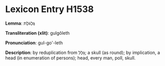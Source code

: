 # Lexicon Entry H1538

**Lemma**: גֻּלְגֹּלֶת

**Transliteration (xlit)**: gulgôleth

**Pronunciation**: gul-go'-leth

**Description**:
by reduplication from גָּלַל; a skull (as round); by implication, a head (in enumeration of persons); head, every man, poll, skull.
